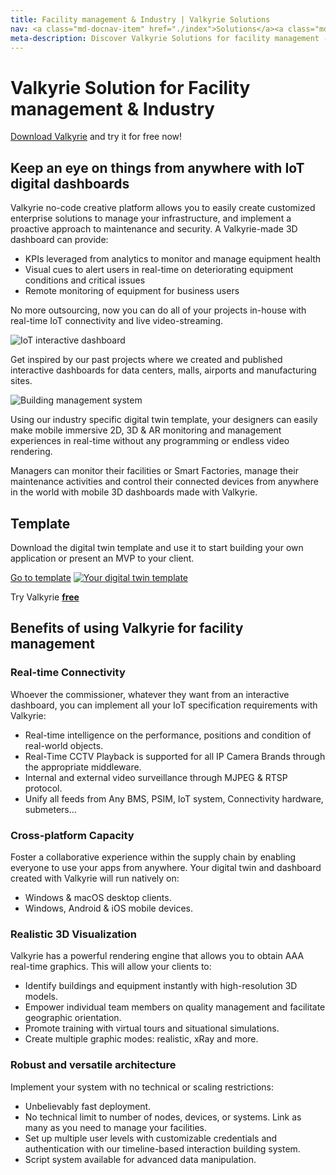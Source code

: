 ```yaml
---
title: Facility management & Industry | Valkyrie Solutions
nav: <a class="md-docnav-item" href="./index">Solutions</a><a class="md-docnav-item" href="">Facility management &amp; Industry</a>
meta-description: Discover Valkyrie Solutions for facility management - create IoT-connected 3D digital twins
---
```


# Valkyrie Solution for Facility management & Industry

[Download Valkyrie](/vlk/downloads) and try it for free now!

## Keep an eye on things from anywhere with IoT digital dashboards

Valkyrie no-code creative platform allows you to easily create customized enterprise solutions to manage your infrastructure, and implement a proactive approach to maintenance and security. A Valkyrie-made 3D dashboard can provide:
- KPIs leveraged from analytics to monitor and manage equipment health 
- Visual cues to alert users in real-time on deteriorating equipment conditions and critical issues
- Remote monitoring of equipment for business users

No more outsourcing, now you can do all of your projects in-house with real-time IoT connectivity and live video-streaming.

<img src= "https://cdn2.talansoft.com/ftp/img/docs/case_studies/eyeOT/eyeOT.jpg" alt="IoT interactive dashboard" />

Get inspired by our past projects where we created and published interactive dashboards for data centers, malls, airports and manufacturing sites.

<img src= "https://cdn2.talansoft.com/ftp/img/www/eyeot3d-daylight-simulation.jpg" alt="Building management system" />

Using our industry specific digital twin template, your designers can easily make mobile immersive 2D, 3D & AR monitoring and management experiences in real-time without any programming or endless video rendering.

Managers can monitor their facilities or Smart Factories, manage their maintenance activities and control their connected devices from anywhere in the world with mobile 3D dashboards made with Valkyrie.

## Template
Download the digital twin template and use it to start building your own application or present an MVP to your client.

<a class="btn btn-primary" href="/md/docs/VlkSamples/facility-management">Go to template</a>
<a href="/md/docs/VlkSamples/facility-management"><img src= "https://cdn2.talansoft.com/ftp/img/www/Facility-Management-1600x1200.jpg" alt="Your digital twin template" /></a>

Try Valkyrie [**free**](/vlk/downloads)  

## Benefits of using Valkyrie for facility management
### Real-time Connectivity
Whoever the commissioner, whatever they want from an interactive dashboard, you can implement all your IoT specification requirements with Valkyrie:
* Real-time intelligence on the performance, positions and condition of real-world objects.
* Real-Time CCTV Playback is supported for all IP Camera Brands through the appropriate middleware.
* Internal and external video surveillance through MJPEG & RTSP protocol.
* Unify all feeds from Any BMS, PSIM, IoT system, Connectivity hardware, submeters…

### Cross-platform Capacity
Foster a collaborative experience within the supply chain by enabling everyone to use your apps from anywhere.
Your digital twin and dashboard created with Valkyrie will run natively on:
* Windows & macOS desktop clients.
* Windows, Android & iOS mobile devices.

### Realistic 3D Visualization
Valkyrie has a powerful rendering engine that allows you to obtain AAA real-time graphics. This will allow your clients to:
* Identify buildings and equipment instantly with high-resolution 3D models.
* Empower individual team members on quality management and facilitate geographic orientation.
* Promote training with virtual tours and situational simulations.
* Create multiple graphic modes: realistic, xRay and more.

### Robust and versatile architecture
Implement your system with no technical or scaling restrictions:
* Unbelievably fast deployment.
* No technical limit to number of nodes, devices, or systems. Link as many as you need to manage your facilities.
* Set up multiple user levels with customizable credentials and authentication with our timeline-based interaction building system.
* Script system available for advanced data manipulation.
